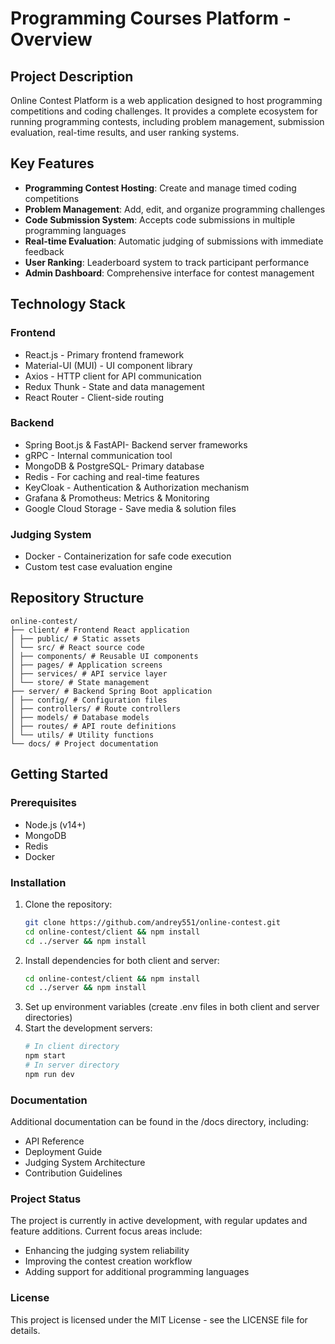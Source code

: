 # Programming Courses Platform - Overview

## Project Description
Online Contest Platform is a web application designed to host programming competitions and coding challenges. It provides a complete ecosystem for running programming contests, including problem management, submission evaluation, real-time results, and user ranking systems.

## Key Features
- **Programming Contest Hosting**: Create and manage timed coding competitions
- **Problem Management**: Add, edit, and organize programming challenges
- **Code Submission System**: Accepts code submissions in multiple programming languages
- **Real-time Evaluation**: Automatic judging of submissions with immediate feedback
- **User Ranking**: Leaderboard system to track participant performance
- **Admin Dashboard**: Comprehensive interface for contest management

## Technology Stack
### Frontend
- React.js - Primary frontend framework
- Material-UI (MUI) - UI component library
- Axios - HTTP client for API communication
- Redux Thunk - State and data management
- React Router - Client-side routing

### Backend
- Spring Boot.js & FastAPI- Backend server frameworks
- gRPC - Internal communication tool
- MongoDB & PostgreSQL- Primary database
- Redis - For caching and real-time features
- KeyCloak - Authentication & Authorization mechanism
- Grafana & Promotheus: Metrics & Monitoring
- Google Cloud Storage - Save media & solution files
### Judging System
- Docker - Containerization for safe code execution
- Custom test case evaluation engine

## Repository Structure
````angular2html
online-contest/
├── client/ # Frontend React application
│ ├── public/ # Static assets
│ └── src/ # React source code
│ ├── components/ # Reusable UI components
│ ├── pages/ # Application screens
│ ├── services/ # API service layer
│ └── store/ # State management
├── server/ # Backend Spring Boot application
│ ├── config/ # Configuration files
│ ├── controllers/ # Route controllers
│ ├── models/ # Database models
│ ├── routes/ # API route definitions
│ └── utils/ # Utility functions
└── docs/ # Project documentation
````
## Getting Started
### Prerequisites
- Node.js (v14+)
- MongoDB
- Redis
- Docker

### Installation
1. Clone the repository:
   ```bash
   git clone https://github.com/andrey551/online-contest.git
   cd online-contest/client && npm install
   cd ../server && npm install
   ```
2. Install dependencies for both client and server:
   ```bash
   cd online-contest/client && npm install
   cd ../server && npm install
   ```
3. Set up environment variables (create .env files in both client and server directories)
4. Start the development servers:
   ```bash
   # In client directory
   npm start
   # In server directory
   npm run dev
   ```
### Documentation
Additional documentation can be found in the /docs directory, including:
- API Reference
- Deployment Guide
- Judging System Architecture
- Contribution Guidelines
### Project Status
The project is currently in active development, with regular updates and feature additions. Current focus areas include:
- Enhancing the judging system reliability
- Improving the contest creation workflow
- Adding support for additional programming languages
### License
This project is licensed under the MIT License - see the LICENSE file for details.
